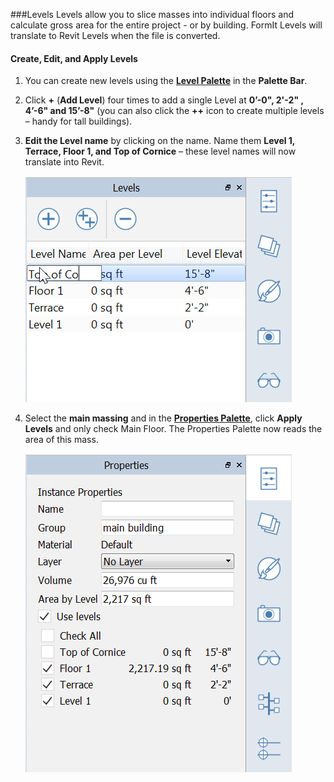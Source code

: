 ###Levels
Levels allow you to slice masses into individual floors and calculate gross area for the entire project - or by building. 
FormIt Levels will translate to Revit Levels when the file is converted.

#### Create, Edit, and Apply Levels
1. You can create new levels using the [**Level Palette**](../formit-introduction/tool-bars.md) in the **Palette Bar**.

2. Click **+** (**Add Level**) four times to add a single Level at **0’-0", 2'-2" , 4’-6" **and** 15’-8"** (you can also click the **++** icon to create multiple levels – handy for tall buildings).

3. **Edit the Level name** by clicking on the name. Name them **Level 1, Terrace, Floor 1, **and** Top of Cornice** – these level names will now translate into Revit.

    ![](./images/9e8a88d9-1eef-4f5e-9061-5aa8f5319067.png)

4. Select the **main massing** and in the [**Properties Palette**](../formit-introduction/tool-bars.md), click **Apply Levels** and only check Main Floor. The Properties Palette now reads the area of this mass.

    ![](./images/8b2036b8-b627-44a2-ada8-b901cdb380d2.png)